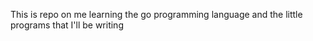 This is repo on me learning the go programming language and the little programs that I'll
be writing